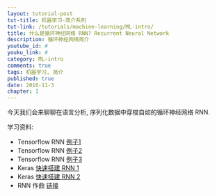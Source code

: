 ```yaml
---
layout: tutorial-post
tut-title: 机器学习-简介系列
tut-link: /tutorials/machine-learning/ML-intro/
title: 什么是循环神经网络 RNN? Recurrent Neural Network
description: 循环神经网络简介
youtube_id: #
youku_link: #
category: ML-intro
comments: true
tags: 机器学习, 简介
published: true
date: 2016-11-3
chapter: 1
---
```



今天我们会来聊聊在语言分析, 序列化数据中穿梭自如的循环神经网络 RNN.

学习资料: 
  * Tensorflow RNN [例子1](/tensorflow/5.7-RNN1)
  * Tensorflow RNN [例子2](/tensorflow/5.8-RNN2)
  * Tensorflow RNN [例子3](/tensorflow/5.9-RNN3)
  * Keras [快速搭建 RNN 1](#)
  * Keras [快速搭建 RNN 2](#)
  * RNN 作曲 [链接](http://www.hexahedria.com/2015/08/03/composing-music-with-recurrent-neural-networks/)